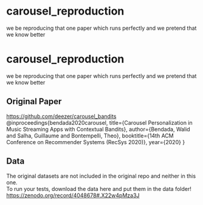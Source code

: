 # carousel_reproduction
we be reproducing that one paper which runs perfectly and we pretend that we know better 

# carousel_reproduction
we be reproducing that one paper which runs perfectly and we pretend that we know better   

## Original Paper
https://github.com/deezer/carousel_bandits  
@inproceedings{bendada2020carousel,
  title={Carousel Personalization in Music Streaming Apps with Contextual Bandits},
  author={Bendada, Walid and Salha, Guillaume and Bontempelli, Theo},
  booktitle={14th ACM Conference on Recommender Systems (RecSys 2020)},
  year={2020}
}

## Data
The original datasets are not included in the original repo and neither in this one.  
To run your tests, download the data here and put them in the data folder!  
https://zenodo.org/record/4048678#.X22w4pMza3J

